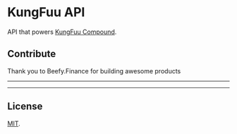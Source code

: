 # KungFuu API

API that powers [KungFuu Compound](https://compound.kungfuu.finance). 

## Contribute

Thank you to Beefy.Finance for building awesome products

---

---

## License

[MIT](LICENSE).
